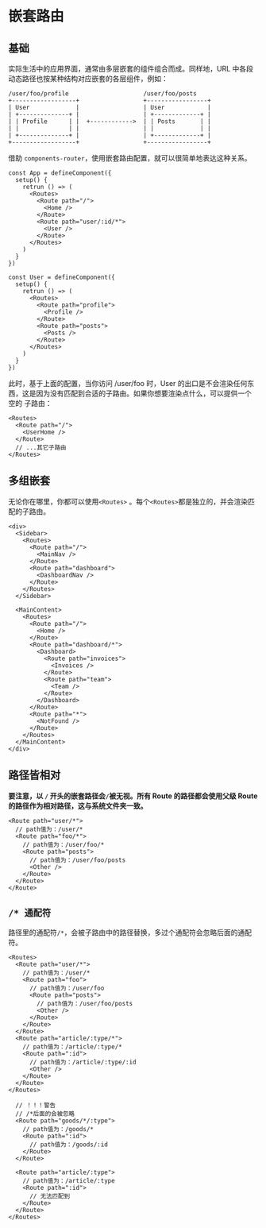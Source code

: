 # 嵌套路由

## 基础

实际生活中的应用界面，通常由多层嵌套的组件组合而成。同样地，URL 中各段动态路径也按某种结构对应嵌套的各层组件，例如：

```
/user/foo/profile                     /user/foo/posts
+------------------+                  +-----------------+
| User             |                  | User            |
| +--------------+ |                  | +-------------+ |
| | Profile      | |  +------------>  | | Posts       | |
| |              | |                  | |             | |
| +--------------+ |                  | +-------------+ |
+------------------+                  +-----------------+
```

借助 `components-router`，使用嵌套路由配置，就可以很简单地表达这种关系。

```tsx
const App = defineComponent({
  setup() {
    retrun () => (
      <Routes>
        <Route path="/">
          <Home />
        </Route>
        <Route path="user/:id/*">
          <User />
        </Route>
      </Routes>
    )
  }
})

const User = defineComponent({
  setup() {
    retrun () => (
      <Routes>
        <Route path="profile">
          <Profile />
        </Route>
        <Route path="posts">
          <Posts />
        </Route>
      </Routes>
    )
  }
})
```

此时，基于上面的配置，当你访问 /user/foo 时，User 的出口是不会渲染任何东西，这是因为没有匹配到合适的子路由。如果你想要渲染点什么，可以提供一个 空的 子路由：

```tsx
<Routes>
  <Route path="/">
    <UserHome />
  </Route>
  // ...其它子路由
</Routes>
```

## 多组嵌套

无论你在哪里，你都可以使用`<Routes>` 。每个`<Routes>`都是独立的，并会渲染匹配的子路由。

```tsx
<div>
  <Sidebar>
    <Routes>
      <Route path="/">
        <MainNav />
      </Route>
      <Route path="dashboard">
        <DashboardNav />
      </Route>
    </Routes>
  </Sidebar>

  <MainContent>
    <Routes>
      <Route path="/">
        <Home />
      </Route>
      <Route path="dashboard/*">
        <Dashboard>
          <Route path="invoices">
            <Invoices />
          </Route>
          <Route path="team">
            <Team />
          </Route>
        </Dashboard>
      </Route>
      <Route path="*">
        <NotFound />
      </Route>
    </Routes>
  </MainContent>
</div>
```

## 路径皆相对

**要注意，以 `/` 开头的嵌套路径会`/`被无视。所有 Route 的路径都会使用父级 Route 的路径作为相对路径，这与系统文件夹一致。**

```tsx
<Route path="user/*">
  // path值为：/user/*
  <Route path="foo/*">
    // path值为：/user/foo/*
    <Route path="posts">
      // path值为：/user/foo/posts
      <Other />
    </Route>
  </Route>
</Route>
```

## `/* 通配符`

路径里的通配符`/*`，会被子路由中的路径替换，多过个通配符会忽略后面的通配符。

```tsx
<Routes>
  <Route path="user/*">
    // path值为：/user/*
    <Route path="foo">
      // path值为：/user/foo
      <Route path="posts">
        // path值为：/user/foo/posts
        <Other />
      </Route>
    </Route>
  </Route>
  <Route path="article/:type/*">
    // path值为：/article/:type/*
    <Route path=":id">
      // path值为：/article/:type/:id
      <Other />
    </Route>
  </Route>
</Routes>
```

```tsx
  // ！！！警告
  // /*后面的会被忽略
  <Route path="goods/*/:type">
    // path值为：/goods/*
    <Route path=":id">
      // path值为：/goods/:id
    </Route>
  </Route>

  <Route path="article/:type">
    // path值为：/article/:type
    <Route path=":id">
      // 无法匹配到
    </Route>
  </Route>
</Routes>
```
